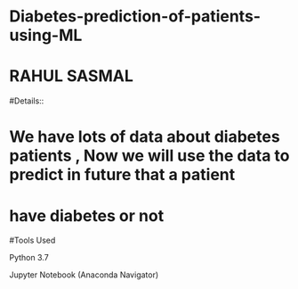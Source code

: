 # Diabetes-prediction-of-patients-using-ML
# RAHUL SASMAL
#Details:: 
# We have lots of data about diabetes patients , Now we will use the data to predict in future that a patient
# have diabetes or not
#Tools Used

Python 3.7

Jupyter Notebook (Anaconda Navigator)
